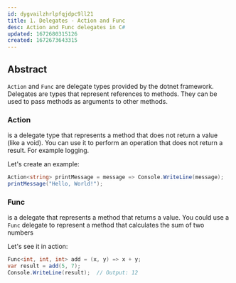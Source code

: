 ```yaml
---
id: dygvailzhrlpfqjdpc9ll21
title: 1. Delegates - Action and Func
desc: Action and Func delegates in C#
updated: 1672680315126
created: 1672673643315
---
```


## Abstract

`Action` and `Func` are delegate types provided by the dotnet framework. Delegates are types that represent references to methods. They can be used to pass methods as arguments to other methods.

### Action

is a delegate type that represents a method that does not return a value (like a void). You can use it to perform an operation that does not return a result. For example logging.

Let's create an example:

```csharp
Action<string> printMessage = message => Console.WriteLine(message);
printMessage("Hello, World!");
```

### Func

is a delegate that represents a method that returns a value. You could use a `Func` delegate to represent a method that calculates the sum of two numbers

Let's see it in action:

```csharp
Func<int, int, int> add = (x, y) => x + y;
var result = add(5, 7);
Console.WriteLine(result);  // Output: 12
```
